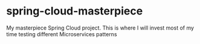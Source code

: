 # spring-cloud-masterpiece
My masterpiece Spring Cloud project. This is where I will invest most of my time testing different Microservices patterns
